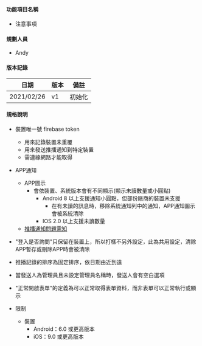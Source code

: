 #### <div id="notification">功能項目名稱</div>
  * 注意事項

#### <div id="user">規劃人員</div>
  * Andy

#### <div id="version">版本記錄</div>
  |日期|版本|備註|
  |---|---|---|
  |2021/02/26|v1|初始化|

#### <div id="specification">規格說明</div>
  * 裝置唯一號 firebase token
    * 用來記錄裝置未重覆
    * 用來發送推播通知到特定裝置
    * 需連線網路才能取得
    
    <!--* 裝置唯一號 IMEI
      * 用來記錄裝置未重覆
      * 只有能安插ＳＩＭ卡的裝置才有
      * WIFI版處理方式
        * IOS 使用 identifier，APP移除後會被再安裝會取到不同的唯一碼，因此會視為不同裝置
        * Android 使用 mar address，必需要取得網路授權且必需要連接wifi後才能取得 -->
  * APP通知
    * APP圖示
      * 會依裝置、系統版本會有不同顯示(顯示未讀數量或小圓點)
        * Android 8 以上支援通知小圓點，但部份廠商的裝置未支援
          * 在有未讀的訊息時，移除系統通知列中的通知，APP通知圖示會被系統清除
        * IOS 2.0 以上支援未讀數量
    * [推播通知問題需知](device_setting.md)
  * "登入是否詢問"只保留在裝置上，所以打樣不另外設定，此為共用設定，清除APP暫存或刪除APP時會被清除
  * 推播記錄的排序為固定排序，依日期由近到遠
  * 當發送人為管理員且未設定管理員名稱時，發送人會有空白選項
  * "正常開啟表單"的定義為可以正常取得表單資料，而非表單可以正常執行或顯示
  * 限制
    * 裝置
      * Android：6.0 或更高版本
      * iOS：9.0 或更高版本
<!--  * 大小 * 所有資訊合計不可超過4k bytes -->
